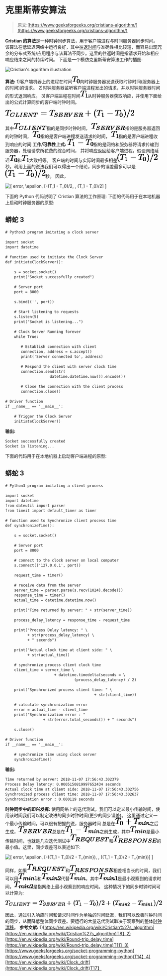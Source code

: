 # 克里斯蒂安算法

> 原文:[https://www.geeksforgeeks.org/cristians-algorithm/](https://www.geeksforgeeks.org/cristians-algorithm/)

**Cristian 的算法**是一种时钟同步算法，用于客户端进程与时间服务器同步时间。该算法在低延迟网络中运行良好，其中[往返时间](https://en.wikipedia.org/wiki/Round-trip_delay_time)与准确性相比较短，而容易出现冗余的分布式系统/应用程序与该算法不同步。这里的往返时间是指请求开始和相应响应结束之间的持续时间。
下面是一个模仿克里斯蒂安算法工作的插图:

![Cristian's agorithm illustration](img/6a575a21585047f330425107844c8177.png)

**算法:**
1)客户端机器上的进程在时间![T_0    ](img/2a0218eb988586e63a6f02d3b59fa7b4.png "Rendered by QuickLaTeX.com")向时钟服务器发送获取时钟时间(服务器上的时间)的请求。
2)时钟服务器监听客户端进程发出的请求，并以时钟服务器时间的形式返回响应。
3)客户端进程在时间![T_1    ](img/75f7e26e59ceee1d09f9131e9787d184.png "Rendered by QuickLaTeX.com")从时钟服务器获取响应，并使用下面给出的公式计算同步的客户端时钟时间。

![\[ T_{CLIENT} = T_{SERVER} + (T_1 - T_0)/2 \]    ](img/9363fffee6bc8058ec9be6d006b56bba.png "Rendered by QuickLaTeX.com")

其中![T_{CLIENT}    ](img/5e1b3f6061bfcec4ce53a0ba456656e9.png "Rendered by QuickLaTeX.com")指的是同步时钟时间，
![T_{SERVER}    ](img/8ecb130a592061106fb03f15a98d6c48.png "Rendered by QuickLaTeX.com")指的是服务器返回的时钟时间，
![T_0    ](img/2a0218eb988586e63a6f02d3b59fa7b4.png "Rendered by QuickLaTeX.com")指的是客户端进程发送请求的时间，
![T_1    ](img/75f7e26e59ceee1d09f9131e9787d184.png "Rendered by QuickLaTeX.com")指的是客户端进程收到响应的时间
**工作/可靠性上式:**
![T_1 - T_0    ](img/55a372ea06002a39fac0df68b8d8e59b.png "Rendered by QuickLaTeX.com")指的是网络和服务器将请求传输到服务器，处理请求所花费的综合时间， 并将响应返回给客户端进程，假设网络延迟![T_0    ](img/2a0218eb988586e63a6f02d3b59fa7b4.png "Rendered by QuickLaTeX.com")和![T_1    ](img/75f7e26e59ceee1d09f9131e9787d184.png "Rendered by QuickLaTeX.com")大致相等。
客户端的时间与实际时间最多相差![(T_1 - T_0)/2    ](img/364e1da380e4b36af8359cfd33202b76.png "Rendered by QuickLaTeX.com")秒。利用上面的说法我们可以得出一个结论，同步的误差最多可以是![(T_1 - T_0)/2    ](img/364e1da380e4b36af8359cfd33202b76.png "Rendered by QuickLaTeX.com")秒。
因此，

![\[ error\, \epsilon\, [-(T_1 - T_0)/2, \, (T_1 - T_0)/2] \]    ](img/08ca2db76894eb6f35e4192a493e1784.png "Rendered by QuickLaTeX.com")

下面的 Python 代码说明了 Cristian 算法的工作原理:
下面的代码用于在本地机器上启动时钟服务器的原型:

## 蟒蛇 3

```
# Python3 program imitating a clock server

import socket
import datetime

# function used to initiate the Clock Server
def initiateClockServer():

    s = socket.socket()
    print("Socket successfully created")

    # Server port
    port = 8000

    s.bind(('', port))

    # Start listening to requests
    s.listen(5)     
    print("Socket is listening...")

    # Clock Server Running forever
    while True:

       # Establish connection with client
       connection, address = s.accept()     
       print('Server connected to', address)

       # Respond the client with server clock time
       connection.send(str(
                    datetime.datetime.now()).encode())

       # Close the connection with the client process
       connection.close()

# Driver function
if __name__ == '__main__':

    # Trigger the Clock Server   
    initiateClockServer()
```

**输出:**

```
Socket successfully created
Socket is listening...
```

下面的代码用于在本地机器上启动客户端进程的原型:

## 蟒蛇 3

```
# Python3 program imitating a client process

import socket
import datetime
from dateutil import parser
from timeit import default_timer as timer

# function used to Synchronize client process time
def synchronizeTime():

    s = socket.socket()         

    # Server port
    port = 8000    

    # connect to the clock server on local computer
    s.connect(('127.0.0.1', port))

    request_time = timer()

    # receive data from the server
    server_time = parser.parse(s.recv(1024).decode())
    response_time = timer()
    actual_time = datetime.datetime.now()

    print("Time returned by server: " + str(server_time))

    process_delay_latency = response_time - request_time

    print("Process Delay latency: " \
          + str(process_delay_latency) \
          + " seconds")

    print("Actual clock time at client side: " \
          + str(actual_time))

    # synchronize process client clock time
    client_time = server_time \
                      + datetime.timedelta(seconds = \
                               (process_delay_latency) / 2)

    print("Synchronized process client time: " \
                                        + str(client_time))

    # calculate synchronization error
    error = actual_time - client_time
    print("Synchronization error : "
                 + str(error.total_seconds()) + " seconds")

    s.close()       

# Driver function
if __name__ == '__main__':

    # synchronize time using clock server
    synchronizeTime()
```

**输出:**

```
Time returned by server: 2018-11-07 17:56:43.302379
Process Delay latency: 0.0005150819997652434 seconds
Actual clock time at client side: 2018-11-07 17:56:43.302756
Synchronized process client time: 2018-11-07 17:56:43.302637
Synchronization error : 0.000119 seconds
```

**时钟同步中的即兴发挥:**
使用网络上的迭代测试，我们可以定义最小传输时间，使用该时间我们可以制定改进的同步时钟时间(更少的同步误差)。
这里通过定义一个最小传输时间，可以很有把握的说，服务器时间
总是在![T_0 + T_{min}    ](img/69343bdfd63c6abbb44cae1d6ee82146.png "Rendered by QuickLaTeX.com")之后生成，![T_{SERVER}    ](img/8ecb130a592061106fb03f15a98d6c48.png "Rendered by QuickLaTeX.com")总是在![T_1 - T_{min}    ](img/f62d778916daaad5eb432f136f84f280.png "Rendered by QuickLaTeX.com")之前生成，其中![T_{min}    ](img/89ca3fcc150d5c039a59fa487ae10258.png "Rendered by QuickLaTeX.com")是最小传输时间，也就是几次迭代测试中![T_{REQUEST}    ](img/a7e84cc1dc5042504dfc24e2c19d5ce0.png "Rendered by QuickLaTeX.com")和![T_{RESPONSE}    ](img/46f820c7ba23b0c3954760e472673954.png "Rendered by QuickLaTeX.com")的最小值。这里，同步误差可以表述如下:

![\[ error\, \epsilon\, [-((T_1 - T_0)/2 - T_{min}), \, ((T_1 - T_0)/2 - T_{min})] \]    ](img/81e190a06b4f206191a80d7069606cb3.png "Rendered by QuickLaTeX.com")

同样，如果![T_{REQUEST}    ](img/a7e84cc1dc5042504dfc24e2c19d5ce0.png "Rendered by QuickLaTeX.com")和![T_{RESPONSE}    ](img/46f820c7ba23b0c3954760e472673954.png "Rendered by QuickLaTeX.com")相差相当长的时间，我们可以用![T_{min1}    ](img/01eef7866ef1fa41fdcccb1b2b75a19b.png "Rendered by QuickLaTeX.com")和![T_{min2}    ](img/a153d54cf2eff2968f6460e1ffface65.png "Rendered by QuickLaTeX.com")代替![T_{min}    ](img/89ca3fcc150d5c039a59fa487ae10258.png "Rendered by QuickLaTeX.com")，其中![T_{min1}    ](img/01eef7866ef1fa41fdcccb1b2b75a19b.png "Rendered by QuickLaTeX.com")是最小观察到的请求时间，![T_{min2}    ](img/a153d54cf2eff2968f6460e1ffface65.png "Rendered by QuickLaTeX.com")是指网络上最小观察到的响应时间。
这种情况下的同步时钟时间可以计算为:

![\[ T_{CLIENT} = T_{SERVER} + (T_1 - T_0)/2 + (T_{min2} - T_{min1})/2 \]    ](img/4cad308232c5e6c58c238b6e7a8fc7eb.png "Rendered by QuickLaTeX.com")

因此，通过引入响应时间和请求时间作为单独的时间延迟，我们可以改善时钟时间的同步，从而降低整体同步误差。要运行的大量迭代测试取决于观察到的整体[时钟漂移](https://en.wikipedia.org/wiki/Clock_drift)。
**参考文献:**
1)[https://en.wikipedia.org/wiki/Cristian%27s_algorithm](https://en.wikipedia.org/wiki/Cristian%27s_algorithm)T8】2)[https://en.wikipedia.org/wiki/Round-trip_delay_time](https://en.wikipedia.org/wiki/Round-trip_delay_time)T11】3)[https://www.geeksforgeeks.org/socket-programming-python](https://www.geeksforgeeks.org/socket-programming-python)T14】4)[https://en.wikipedia.org/wiki/Clock_drift](https://en.wikipedia.org/wiki/Clock_drift)T17】